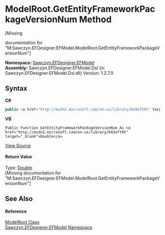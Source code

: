 # ModelRoot.GetEntityFrameworkPackageVersionNum Method 
 

\[Missing <summary> documentation for "M:Sawczyn.EFDesigner.EFModel.ModelRoot.GetEntityFrameworkPackageVersionNum"\]

**Namespace:**&nbsp;<a href="N_Sawczyn_EFDesigner_EFModel">Sawczyn.EFDesigner.EFModel</a><br />**Assembly:**&nbsp;Sawczyn.EFDesigner.EFModel.Dsl (in Sawczyn.EFDesigner.EFModel.Dsl.dll) Version: 1.2.7.0

## Syntax

**C#**<br />
``` C#
public <a href="http://msdn2.microsoft.com/en-us/library/643eft0t" target="_blank">double</a> GetEntityFrameworkPackageVersionNum()
```

**VB**<br />
``` VB
Public Function GetEntityFrameworkPackageVersionNum As <a href="http://msdn2.microsoft.com/en-us/library/643eft0t" target="_blank">Double</a>
```

<a href="https://github.com/msawczyn/EFDesigner/tree/master/src/Dsl/CustomCode/Partials/ModelRoot.cs#L177" title="View the source code">View Source</a><br />

#### Return Value
Type: <a href="http://msdn2.microsoft.com/en-us/library/643eft0t" target="_blank">Double</a><br />\[Missing <returns> documentation for "M:Sawczyn.EFDesigner.EFModel.ModelRoot.GetEntityFrameworkPackageVersionNum"\]

## See Also


#### Reference
<a href="T_Sawczyn_EFDesigner_EFModel_ModelRoot">ModelRoot Class</a><br /><a href="N_Sawczyn_EFDesigner_EFModel">Sawczyn.EFDesigner.EFModel Namespace</a><br />